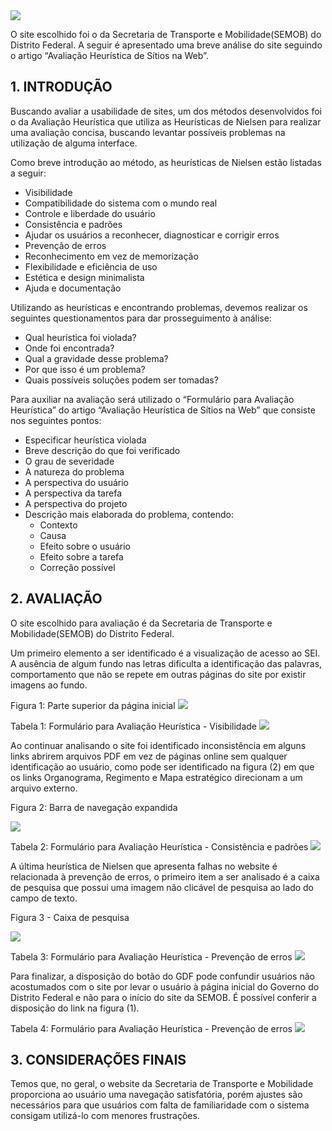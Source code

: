 <img src="images/semob_logo.png">


O site escolhido foi o da Secretaria de Transporte e Mobilidade(SEMOB) do Distrito Federal. A seguir é apresentado uma breve análise do site seguindo o artigo “Avaliação Heurística de Sítios na Web”.

## 1. INTRODUÇÃO

Buscando avaliar a usabilidade de sites, um dos métodos desenvolvidos foi o da Avaliação Heurística que utiliza as Heurísticas de Nielsen para realizar uma avaliação concisa, buscando levantar possíveis problemas na utilização de alguma interface.

Como breve introdução ao método, as heurísticas de Nielsen estão listadas a seguir:
-   Visibilidade
-   Compatibilidade do sistema com o mundo real    
-   Controle e liberdade do usuário    
-   Consistência e padrões    
-   Ajudar os usuários a reconhecer, diagnosticar e corrigir erros
-   Prevenção de erros    
-   Reconhecimento em vez de memorização    
-   Flexibilidade e eficiência de uso    
-   Estética e design minimalista    
-   Ajuda e documentação   

Utilizando as heurísticas e encontrando problemas, devemos realizar os seguintes questionamentos para dar prosseguimento à análise:
-   Qual heurística foi violada?    
-   Onde foi encontrada?    
-   Qual a gravidade desse problema?
-   Por que isso é um problema?
-   Quais possíveis soluções podem ser tomadas?

Para auxiliar na avaliação será utilizado o “Formulário para Avaliação Heurística” do artigo “Avaliação Heurística de Sítios na Web” que consiste nos seguintes pontos:
-   Especificar heurística violada    
-   Breve descrição do que foi verificado    
-   O grau de severidade    
-   A natureza do problema    
-   A perspectiva do usuário    
-   A perspectiva da tarefa    
-   A perspectiva do projeto    
-   Descrição mais elaborada do problema, contendo:    
	- Contexto    
	- Causa    
	- Efeito sobre o usuário    
	- Efeito sobre a tarefa    
	- Correção possível    

## 2. AVALIAÇÃO

O site escolhido para avaliação é da Secretaria de Transporte e Mobilidade(SEMOB) do Distrito Federal.

Um primeiro elemento a ser identificado é a visualização de acesso ao SEI. A ausência de algum fundo nas letras dificulta a identificação das palavras, comportamento que não se repete em outras páginas do site por existir imagens ao fundo.

Figura 1: Parte superior da página inicial
<img src="images/site-selecionado-figura1.png">

Tabela 1: Formulário para Avaliação Heurística - Visibilidade
<img src="images/site-selecionado-tabela1.png">

Ao continuar analisando o site foi identificado inconsistência em alguns links abrirem arquivos PDF em vez de páginas online sem qualquer identificação ao usuário, como pode ser identificado na figura (2) em que os links Organograma, Regimento e Mapa estratégico direcionam a um arquivo externo.

Figura 2: Barra de navegação expandida

<img src="images/site-selecionado-figura2.png">

Tabela 2: Formulário para Avaliação Heurística - Consistência e padrões
<img src="images/site-selecionado-tabela2.png">

A última heurística de Nielsen que apresenta falhas no website é relacionada à prevenção de erros, o primeiro item a ser analisado é a caixa de pesquisa que possui uma imagem não clicável de pesquisa ao lado do campo de texto.

Figura 3 - Caixa de pesquisa

<img src="images/site-selecionado-figura3.png">

Tabela 3: Formulário para Avaliação Heurística - Prevenção de erros
<img src="images/site-selecionado-tabela3.png">

Para finalizar, a disposição do botão do GDF pode confundir usuários não acostumados com o site por levar o usuário à página inicial do Governo do Distrito Federal e não para o início do site da SEMOB. É possível conferir a disposição do link na figura (1).

Tabela 4: Formulário para Avaliação Heurística - Prevenção de erros
<img src="images/site-selecionado-tabela4.png">

## 3. CONSIDERAÇÕES FINAIS
Temos que, no geral, o website da Secretaria de Transporte e Mobilidade proporciona ao usuário uma navegação satisfatória, porém ajustes são necessários para que usuários com falta de familiaridade com o sistema consigam utilizá-lo com menores frustrações.

